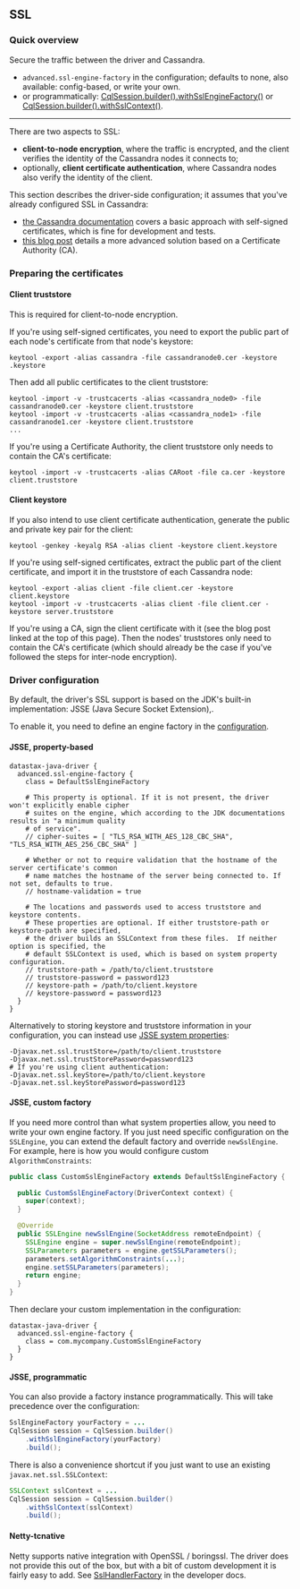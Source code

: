 ## SSL

### Quick overview

Secure the traffic between the driver and Cassandra.

* `advanced.ssl-engine-factory` in the configuration; defaults to none, also available:
  config-based, or write your own.
* or programmatically:
  [CqlSession.builder().withSslEngineFactory()][SessionBuilder.withSslEngineFactory] or
  [CqlSession.builder().withSslContext()][SessionBuilder.withSslContext].

-----

There are two aspects to SSL:

* **client-to-node encryption**, where the traffic is encrypted, and the client verifies the
  identity of the Cassandra nodes it connects to;
* optionally, **client certificate authentication**, where Cassandra nodes also verify the identity
  of the client.

This section describes the driver-side configuration; it assumes that you've already configured SSL
in Cassandra:

* [the Cassandra documentation][dsClientToNode] covers a basic approach with self-signed
  certificates, which is fine for development and tests.
* [this blog post][pickle] details a more advanced solution based on a Certificate Authority (CA).

### Preparing the certificates

#### Client truststore

This is required for client-to-node encryption.

If you're using self-signed certificates, you need to export the public part of each node's
certificate from that node's keystore:

```
keytool -export -alias cassandra -file cassandranode0.cer -keystore .keystore
```

Then add all public certificates to the client truststore:

```
keytool -import -v -trustcacerts -alias <cassandra_node0> -file cassandranode0.cer -keystore client.truststore
keytool -import -v -trustcacerts -alias <cassandra_node1> -file cassandranode1.cer -keystore client.truststore
...
```

If you're using a Certificate Authority, the client truststore only needs to contain the CA's
certificate:

```
keytool -import -v -trustcacerts -alias CARoot -file ca.cer -keystore client.truststore
```

#### Client keystore

If you also intend to use client certificate authentication, generate the public and private key
pair for the client:

```
keytool -genkey -keyalg RSA -alias client -keystore client.keystore
```

If you're using self-signed certificates, extract the public part of the client certificate, and
import it in the truststore of each Cassandra node:

```
keytool -export -alias client -file client.cer -keystore client.keystore
keytool -import -v -trustcacerts -alias client -file client.cer -keystore server.truststore
```

If you're using a CA, sign the client certificate with it (see the blog post linked at the top of
this page). Then the nodes' truststores only need to contain the CA's certificate (which should
already be the case if you've followed the steps for inter-node encryption).


### Driver configuration

By default, the driver's SSL support is based on the JDK's built-in implementation: JSSE (Java
Secure Socket Extension),.

To enable it, you need to define an engine factory in the [configuration](../configuration/).

#### JSSE, property-based

```
datastax-java-driver {
  advanced.ssl-engine-factory {
    class = DefaultSslEngineFactory
    
    # This property is optional. If it is not present, the driver won't explicitly enable cipher
    # suites on the engine, which according to the JDK documentations results in "a minimum quality
    # of service".
    // cipher-suites = [ "TLS_RSA_WITH_AES_128_CBC_SHA", "TLS_RSA_WITH_AES_256_CBC_SHA" ]

    # Whether or not to require validation that the hostname of the server certificate's common
    # name matches the hostname of the server being connected to. If not set, defaults to true.
    // hostname-validation = true

    # The locations and passwords used to access truststore and keystore contents.
    # These properties are optional. If either truststore-path or keystore-path are specified,
    # the driver builds an SSLContext from these files.  If neither option is specified, the
    # default SSLContext is used, which is based on system property configuration.
    // truststore-path = /path/to/client.truststore
    // truststore-password = password123
    // keystore-path = /path/to/client.keystore
    // keystore-password = password123
  }
}
```

Alternatively to storing keystore and truststore information in your configuration, you can instead
use [JSSE system properties]:

```
-Djavax.net.ssl.trustStore=/path/to/client.truststore
-Djavax.net.ssl.trustStorePassword=password123
# If you're using client authentication:
-Djavax.net.ssl.keyStore=/path/to/client.keystore
-Djavax.net.ssl.keyStorePassword=password123
```

#### JSSE, custom factory

If you need more control than what system properties allow, you need to write your own engine
factory. If you just need specific configuration on the `SSLEngine`, you can extend the default
factory and override `newSslEngine`. For example, here is how you would configure custom
`AlgorithmConstraints`:

```java
public class CustomSslEngineFactory extends DefaultSslEngineFactory {

  public CustomSslEngineFactory(DriverContext context) {
    super(context);
  }

  @Override
  public SSLEngine newSslEngine(SocketAddress remoteEndpoint) {
    SSLEngine engine = super.newSslEngine(remoteEndpoint);
    SSLParameters parameters = engine.getSSLParameters();
    parameters.setAlgorithmConstraints(...);
    engine.setSSLParameters(parameters);
    return engine;
  }
}
```

Then declare your custom implementation in the configuration:

```
datastax-java-driver {
  advanced.ssl-engine-factory {
    class = com.mycompany.CustomSslEngineFactory
  }
}
```

#### JSSE, programmatic

You can also provide a factory instance programmatically. This will take precedence over the
configuration:

```java
SslEngineFactory yourFactory = ...
CqlSession session = CqlSession.builder()
    .withSslEngineFactory(yourFactory)
    .build();
```

There is also a convenience shortcut if you just want to use an existing `javax.net.ssl.SSLContext`:

```java
SSLContext sslContext = ...
CqlSession session = CqlSession.builder()
    .withSslContext(sslContext)
    .build();
```

#### Netty-tcnative

Netty supports native integration with OpenSSL / boringssl. The driver does not provide this out of
the box, but with a bit of custom development it is fairly easy to add. See
[SslHandlerFactory](../../developer/netty_pipeline/#ssl-handler-factory) in the developer docs.


[dsClientToNode]: https://docs.datastax.com/en/cassandra/3.0/cassandra/configuration/secureSSLClientToNode.html
[pickle]: http://thelastpickle.com/blog/2015/09/30/hardening-cassandra-step-by-step-part-1-server-to-server.html
[JSSE system properties]: http://docs.oracle.com/javase/6/docs/technotes/guides/security/jsse/JSSERefGuide.html#Customization
[SessionBuilder.withSslEngineFactory]: https://docs.datastax.com/en/drivers/java/4.3/com/datastax/oss/driver/api/core/session/SessionBuilder.html#withSslEngineFactory-com.datastax.oss.driver.api.core.ssl.SslEngineFactory-
[SessionBuilder.withSslContext]: https://docs.datastax.com/en/drivers/java/4.3/com/datastax/oss/driver/api/core/session/SessionBuilder.html#withSslContext-javax.net.ssl.SSLContext-
